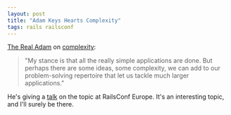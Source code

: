 ```yaml
---
layout: post
title: "Adam Keys Hearts Complexity"
tags: rails railsconf
---
```

[The Real Adam](http://therealadam.com/) on [complexity](http://therealadam.com/archive/2008/08/29/railsconf-europe-here-i-come/):

> "My stance is that all the really simple applications are done. But perhaps there are some ideas, some complexity, we can add to our problem-solving repertoire that let us tackle much larger applications."

He's giving a [talk](http://en.oreilly.com/railseurope2008/public/schedule/detail/3542) on the topic at RailsConf Europe. It's an interesting topic, and I'll surely be there.